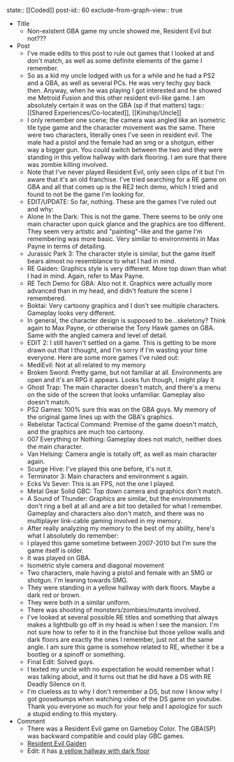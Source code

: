 state:: [[Coded]]
post-id:: 60
exclude-from-graph-view:: true

- Title
  - Non-existent GBA game my uncle showed me, Resident Evil but not???
- Post
  - I've made edits to this post to rule out games that I looked at and don't match, as well as some definite elements of the game I remember.
  - So as a kid my uncle lodged with us for a while and he had a PS2 and a GBA, as well as several PCs. He was very techy guy back then. Anyway, when he was playing I got interested and he showed me Metroid Fusion and this other resident evil-like game. I am absolutely certain it was on the GBA (sp if that matters)
    tags:: [[Shared Experiences/Co-located]], [[Kinship/Uncle]]
  - I only remember one scene; the camera was angled like an isometric tile type game and the character movement was the same. There were two characters, literally ones I've seen in resident evil. The male had a pistol and the female had an smg or a shotgun, either way a bigger gun. You could switch between the two and they were standing in this yellow hallway with dark flooring. I am sure that there was zombie killing involved.
  - Note that I've never played Resident Evil, only seen clips of it but I'm aware that it's an old franchise. I've tried searching for a RE game on GBA and all that comes up is the RE2 tech demo, which I tried and found to not be the game I'm looking for.
  - EDIT/UPDATE: So far, nothing. These are the games I've ruled out and why:
  - Alone In the Dark: This is not the game. There seems to be only one main character upon quick glance and the graphics are too different. They seem very artistic and "painting"-like and the game I'm remembering was more basic. Very similar to environments in Max Payne in terms of detailing.
  - Jurassic Park 3: The character style is similar, but the game itself bears almost no resemblance to what I had in mind.
  - RE Gaiden: Graphics style is very different. More top down than what I had in mind. Again, refer to Max Payne.
  - RE Tech Demo for GBA: Also not it. Graphics were actually more advanced than in my head, and didn't feature the scene I remembered.
  - Boktai: Very cartoony graphics and I don't see multiple characters. Gameplay looks very different.
  - In general, the character design is supposed to be...skeletony? Think again to Max Payne, or otherwise the Tony Hawk games on GBA. Same with the angled camera and level of detail.
  - EDIT 2: I still haven't settled on a game. This is getting to be more drawn out that I thought, and I'm sorry if I'm wasting your time everyone. Here are some more games I've ruled out:
  - MediEvil: Not at all related to my memory
  - Broken Sword: Pretty game, but not familiar at all. Environments are open and it's an RPG it appears. Looks fun though, I might play it
  - Ghost Trap: The main character doesn't match, and there's a menu on the side of the screen that looks unfamiliar. Gameplay also doesn't match.
  - PS2 Games: 100% sure this was on the GBA guys. My memory of the original game lines up with the GBA's graphics.
  - Rebelstar Tactical Command: Premise of the game doesn't match, and the graphics are much too cartoony.
  - 007 Everything or Nothing: Gameplay does not match, neither does the main character.
  - Van Helsing: Camera angle is totally off, as well as main character again.
  - Scurge Hive: I've played this one before, it's not it.
  - Terminator 3: Main characters and environment s again.
  - Ecks Vs Sever: This is an FPS, not the one I played.
  - Metal Gear Solid GBC: Top down camera and graphics don't match.
  - A Sound of Thunder: Graphics are similar, but the environments don't ring a bell at all and are a bit too detailed for what I remember. Gameplay and characters also don't match, and there was no multiplayer link-cable gaming involved in my memory.
  - After really analyzing my memory to the best of my ability, here's what I absolutely do remember:
  - I played this game sometime between 2007-2010 but I'm sure the game itself is older.
  - It was played on GBA.
  - Isometric style camera and diagonal movement
  - Two characters, male having a pistol and female with an SMG or shotgun. I'm leaning towards SMG.
  - They were standing in a yellow hallway with dark floors. Maybe a dark red or brown.
  - They were both in a similar uniform.
  - There was shooting of monsters/zombies/mutants involved.
  - I've looked at several possible RE titles and something that always makes a lightbulb go off in my head is when I see the mansion. I'm not sure how to refer to it in the franchise but those yellow walls and dark floors are exactly the ones I remember, just not at the same angle. I am sure this game is somehow related to RE, whether it be a bootleg or a spinoff or something.
  - Final Edit: Solved guys.
  - I texted my uncle with no expectation he would remember what I was talking about, and it turns out that he did have a DS with RE Deadly Silence on it.
  - I'm clueless as to why I don't remember a DS, but now I know why I got goosebumps when watching video of the DS game on youtube. Thank you everyone so much for your help and I apologize for such a stupid ending to this mystery.
- Comment
  - There was a Resident Evil game on Gameboy Color. The GBA(SP) was backward compatible and could play GBC games.
  - [Resident Evil Gaiden](https://m.youtube.com/watch?v=fag-dSDyWkY)
  - Edit: it has [a yellow hallway with dark floor](https://www.gamesdatabase.org/Media/SYSTEM/Nintendo_Game_Boy_Color/Snap/big/Resident_Evil-_Gaiden_-_2001_-_Capcom_Co.,_Ltd..jpg)
